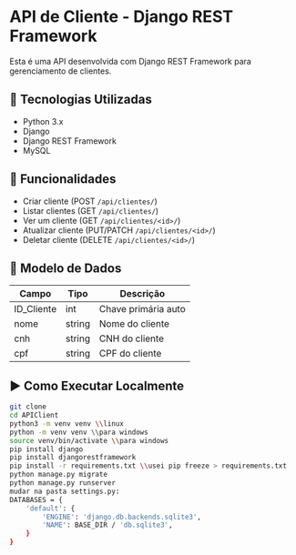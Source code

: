 
# API de Cliente - Django REST Framework

Esta é uma API desenvolvida com Django REST Framework para gerenciamento de clientes.

## 🚀 Tecnologias Utilizadas

- Python 3.x
- Django
- Django REST Framework
- MySQL

## 🔧 Funcionalidades

- Criar cliente (POST `/api/clientes/`)
- Listar clientes (GET `/api/clientes/`)
- Ver um cliente (GET `/api/clientes/<id>/`)
- Atualizar cliente (PUT/PATCH `/api/clientes/<id>/`)
- Deletar cliente (DELETE `/api/clientes/<id>/`)

## 💾 Modelo de Dados

| Campo        | Tipo      | Descrição                     |
|--------------|-----------|-------------------------------|
| ID_Cliente   | int       | Chave primária auto           |
| nome         | string    | Nome do cliente               |
| cnh          | string    | CNH do cliente                |
| cpf          | string    | CPF do cliente                |

## ▶️ Como Executar Localmente

```bash
git clone 
cd APIClient
python3 -m venv venv \\linux
python -m venv venv \\para windows
source venv/bin/activate \\para windows
pip install django
pip install djangorestframework
pip install -r requirements.txt \\usei pip freeze > requirements.txt
python manage.py migrate
python manage.py runserver
mudar na pasta settings.py:
DATABASES = {
    'default': {
        'ENGINE': 'django.db.backends.sqlite3',
        'NAME': BASE_DIR / 'db.sqlite3',
    }
}
